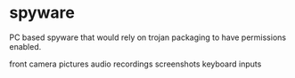 # spyware

PC based spyware that would rely on trojan packaging to have permissions enabled. 

front camera pictures
audio recordings
screenshots
keyboard inputs


